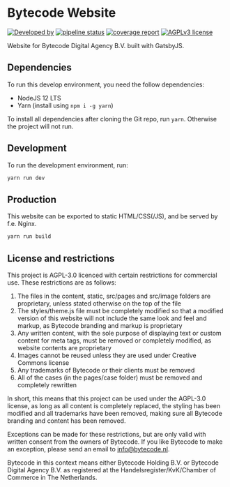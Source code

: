 # Bytecode Website

[![Developed by](https://img.shields.io/badge/Developed%20by-Bytecode.nl-green.svg)](https://bytecode.nl)
[![pipeline status](https://git.bytecode.nl/bytecode/bytecode-website/badges/develop/pipeline.svg)](https://git.bytedev.io/bytecode/bytecode-website/commits/develop)
[![coverage report](https://git.bytecode.nl/bytecode/bytecode-website/badges/develop/coverage.svg)](https://git.bytedev.io/bytecode/bytecode-website/commits/develop)
[![AGPLv3 license](https://img.shields.io/badge/License-AGPLv3-blue.svg)](https://www.gnu.org/licenses/agpl-3.0.en.html)

Website for Bytecode Digital Agency B.V. built with GatsbyJS.

## Dependencies

To run this develop environment, you need the follow dependencies:

* NodeJS 12 LTS
* Yarn (install using `npm i -g yarn`)

To install all dependencies after cloning the Git repo, run `yarn`. Otherwise the project will not run.

## Development

To run the development environment, run:

```sh
yarn run dev
```

## Production

This website can be exported to static HTML/CSS(/JS), and be served by f.e. Nginx.

```sh
yarn run build
```

## License and restrictions

This project is AGPL-3.0 licenced with certain restrictions for commercial use. These restrictions are as follows:

1. The files in the content, static, src/pages and src/image folders are proprietary, unless stated otherwise on the top of the file
2. The styles/theme.js file must be completely modified so that a modified version of this website will not include the same look and feel and markup, as Bytecode branding and markup is proprietary
3. Any written content, with the sole purpose of displaying text or custom content for meta tags, must be removed or completely modified, as website contents are proprietary
4. Images cannot be reused unless they are used under Creative Commons license
5. Any trademarks of Bytecode or their clients must be removed
6. All of the cases (in the pages/case folder) must be removed and completely rewritten

In short, this means that this project can be used under the AGPL-3.0 license, as long as all content is completely replaced, the styling has been modified and all trademarks have been removed, making sure all Bytecode branding and content has been removed.

Exceptions can be made for these restrictions, but are only valid with written consent from the owners of Bytecode. If you like Bytecode to make an exception, please send an email to [info@bytecode.nl](mailto:info@bytecode.nl).

Bytecode in this context means either Bytecode Holding B.V. or Bytecode Digital Agency B.V. as registered at the Handelsregister/KvK/Chamber of Commerce in The Netherlands.

